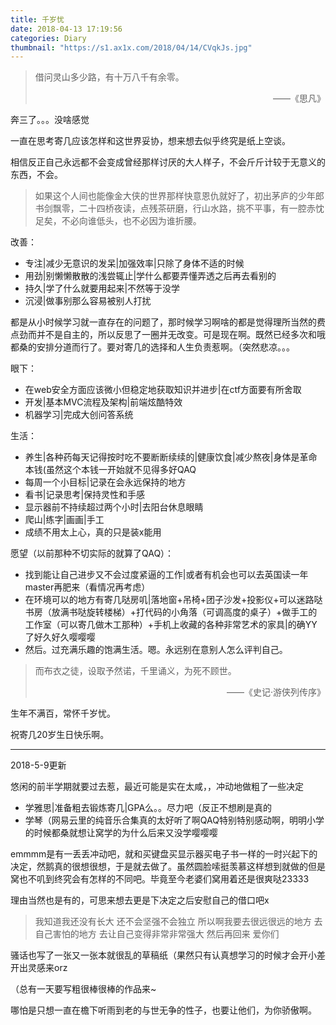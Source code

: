 ```yaml
---
title: 千岁忧
date: 2018-04-13 17:19:56
categories: Diary
thumbnail: "https://s1.ax1x.com/2018/04/14/CVqkJs.jpg"
---
```


> 借问灵山多少路，有十万八千有余零。<p align="right">——《思凡》</p>

奔三了。。。没啥感觉

一直在思考寄几应该怎样和这世界妥协，想来想去似乎终究是纸上空谈。

相信反正自己永远都不会变成曾经那样讨厌的大人样子，不会斤斤计较于无意义的东西，不会。

> 如果这个人间也能像金大侠的世界那样快意恩仇就好了，初出茅庐的少年郎书剑飘零，二十四桥夜读，点残茶研磨，行山水路，挑不平事，有一腔赤忱足矣，不必向谁低头，也不必因为谁折腰。

改善：

- 专注|减少无意识的发呆|加强效率|只除了身体不适的时候
- 用劲|别懒懒散散的浅尝辄止|学什么都要弄懂弄透之后再去看别的
- 持久|学了什么就要用起来|不然等于没学
- 沉浸|做事别那么容易被别人打扰

都是从小时候学习就一直存在的问题了，那时候学习啊啥的都是觉得理所当然的费点劲而并不是自主的，所以反思了一圈并无改变。可是现在啊。既然已经多次和哦都桑的安排分道而行了。要对寄几的选择和人生负责惹啊。（突然悲凉。。。

眼下：

- 在web安全方面应该微小但稳定地获取知识并进步|在ctf方面要有所舍取
- 开发|基本MVC流程及架构|前端炫酷特效
- 机器学习|完成大创问答系统

生活：

- 养生|各种药每天记得按时吃不要断断续续的|健康饮食|减少熬夜|身体是革命本钱(虽然这个本钱一开始就不见得多好QAQ
- 每周一个小目标|记录在会永远保持的地方
- 看书|记录思考|保持灵性和手感
- 显示器前不持续超过两个小时|去阳台休息眼睛
- 爬山|练字|画画|手工
- 成绩不用太上心，真的只是装x能用

愿望（以前那种不切实际的就算了QAQ）：

- 找到能让自己进步又不会过度紧逼的工作|或者有机会也可以去英国读一年master再肥来（看情况再考虑）
- 在环境可以的地方有寄几哒房叽|落地窗+吊椅+团子沙发+投影仪+可以迷路哒书房（放满书哒旋转楼梯）+打代码的小角落（可调高度的桌子）+做手工的工作室（可以寄几做木工那种）+手机上收藏的各种非常艺术的家具|的确YY了好久好久嘤嘤嘤
- 然后。过充满乐趣的饱满生活。嗯。永远别在意别人怎么评判自己。

> 而布衣之徒，设取予然诺，千里诵义，为死不顾世。<p align="right">——《史记·游侠列传序》</p>

生年不满百，常怀千岁忧。

祝寄几20岁生日快乐啊。

***

2018-5-9更新

悠闲的前半学期就要过去惹，最近可能是实在太咸，，冲动地做粗了一些决定

- 学雅思|准备粗去锻炼寄几|GPA么。。尽力吧（反正不想刷是真的
- 学琴（网易云里的纯音乐合集真的太好听了啊QAQ特别特别感动啊，明明小学的时候都桑就想让窝学的为什么后来又没学嘤嘤嘤

emmmm是有一丢丢冲动吧，就和买键盘买显示器买电子书一样的一时兴起下的决定，然鹅真的很想很想，于是就去做了。虽然圆脸嗦挺羡慕这样想到就做的但是窝也不叽到终究会有怎样的不同吧。毕竟至今老婆们窝用着还是很爽哒23333

理由当然也是有的，可思来想去更是下决定之后安慰自己的借口吧x

> 我知道我还没有长大
> 还不会坚强不会独立
> 所以啊我要去很远很远的地方
> 去自己害怕的地方
> 去让自己变得非常非常强大
> 然后再回来 爱你们

骚话也写了一张又一张本就很乱的草稿纸（果然只有认真想学习的时候才会开小差开出灵感来orz

（总有一天要写粗很棒很棒的作品来~

哪怕是只想一直在檐下听雨到老的与世无争的性子，也要让他们，为你骄傲啊。



















